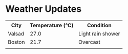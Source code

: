 # Weather Updates

<!-- WEATHER-UPDATE-START -->
<table><tr><th>City</th><th>Temperature (°C)</th><th>Condition</th></tr><tr><td>Valsad</td><td>27.0</td><td>Light rain shower</td></tr><tr><td>Boston</td><td>21.7</td><td>Overcast</td></tr><tr><td></td><td></td><td></td></tr></table>
<!-- WEATHER-UPDATE-END -->
